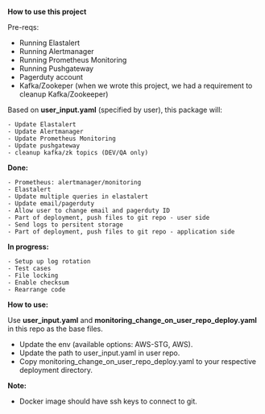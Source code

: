 **How to use this project**

Pre-reqs:

 - Running Elastalert
 - Running Alertmanager
 - Running Prometheus Monitoring
 - Running Pushgateway
 - Pagerduty account
 - Kafka/Zookeper (when we wrote this project, we had a requirement to cleanup Kafka/Zookeeper)

Based on **user_input.yaml** (specified by user), this package will:

    - Update Elastalert
    - Update Alertmanager
    - Update Prometheus Monitoring
    - Update pushgateway
    - cleanup kafka/zk topics (DEV/QA only)
    

**Done:**

    - Prometheus: alertmanager/monitoring
    - Elastalert
    - Update multiple queries in elastalert
    - Update email/pagerduty
    - Allow user to change email and pagerduty ID
    - Part of deployment, push files to git repo - user side
    - Send logs to persitent storage
    - Part of deployment, push files to git repo - application side
    
**In progress:**

    - Setup up log rotation
    - Test cases
    - File locking
    - Enable checksum
    - Rearrange code

**How to use:**
    
Use **user_input.yaml** and **monitoring_change_on_user_repo_deploy.yaml** in this repo as the base files. 

- Update the env (available options: AWS-STG, AWS).
- Update the path to user_input.yaml in user repo.
- Copy monitoring_change_on_user_repo_deploy.yaml to your respective deployment directory.

**Note:**
  
  - Docker image should have ssh keys to connect to git.

